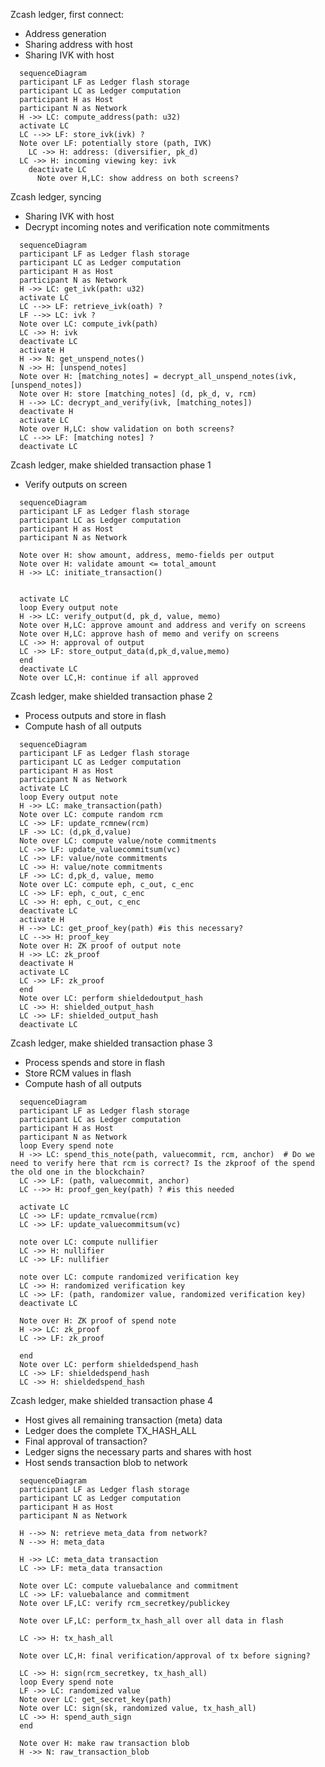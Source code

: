 Zcash ledger, first connect:
- Address generation
- Sharing address with host
- Sharing IVK with host

```mermaid
  sequenceDiagram
  participant LF as Ledger flash storage
  participant LC as Ledger computation 
  participant H as Host
  participant N as Network
  H ->> LC: compute_address(path: u32)
  activate LC
  LC -->> LF: store_ivk(ivk) ?
  Note over LF: potentially store (path, IVK)
    LC ->> H: address: (diversifier, pk_d)
  LC ->> H: incoming viewing key: ivk
    deactivate LC
      Note over H,LC: show address on both screens?
```

Zcash ledger, syncing
- Sharing IVK with host
- Decrypt incoming notes and verification note commitments

```mermaid
  sequenceDiagram
  participant LF as Ledger flash storage
  participant LC as Ledger computation 
  participant H as Host
  participant N as Network
  H ->> LC: get_ivk(path: u32)
  activate LC
  LC -->> LF: retrieve_ivk(oath) ?
  LF -->> LC: ivk ?
  Note over LC: compute_ivk(path)
  LC ->> H: ivk
  deactivate LC
  activate H
  H ->> N: get_unspend_notes()
  N ->> H: [unspend_notes]
  Note over H: [matching_notes] = decrypt_all_unspend_notes(ivk, [unspend_notes])
  Note over H: store [matching_notes] (d, pk_d, v, rcm)
  H -->> LC: decrypt_and_verify(ivk, [matching_notes])
  deactivate H
  activate LC
  Note over H,LC: show validation on both screens?
  LC -->> LF: [matching notes] ?
  deactivate LC
```

Zcash ledger, make shielded transaction phase 1
- Verify outputs on screen

```mermaid
  sequenceDiagram
  participant LF as Ledger flash storage
  participant LC as Ledger computation 
  participant H as Host
  participant N as Network

  Note over H: show amount, address, memo-fields per output
  Note over H: validate amount <= total_amount
  H ->> LC: initiate_transaction()


  activate LC
  loop Every output note
  H ->> LC: verify_output(d, pk_d, value, memo)
  Note over H,LC: approve amount and address and verify on screens
  Note over H,LC: approve hash of memo and verify on screens
  LC ->> H: approval of output
  LC ->> LF: store_output_data(d,pk_d,value,memo)
  end
  deactivate LC
  Note over LC,H: continue if all approved
  ```

  Zcash ledger, make shielded transaction phase 2
- Process outputs and store in flash
- Compute hash of all outputs

```mermaid
  sequenceDiagram
  participant LF as Ledger flash storage
  participant LC as Ledger computation 
  participant H as Host
  participant N as Network
  activate LC
  loop Every output note
  H ->> LC: make_transaction(path)
  Note over LC: compute random rcm
  LC ->> LF: update_rcmnew(rcm)
  LF ->> LC: (d,pk_d,value)
  Note over LC: compute value/note commitments
  LC ->> LF: update_valuecommitsum(vc)
  LC ->> LF: value/note commitments
  LC ->> H: value/note commitments
  LF ->> LC: d,pk_d, value, memo
  Note over LC: compute eph, c_out, c_enc 
  LC ->> LF: eph, c_out, c_enc 
  LC ->> H: eph, c_out, c_enc 
  deactivate LC
  activate H
  H -->> LC: get_proof_key(path) #is this necessary?
  LC -->> H: proof_key
  Note over H: ZK proof of output note
  H ->> LC: zk_proof
  deactivate H
  activate LC
  LC ->> LF: zk_proof
  end
  Note over LC: perform shieldedoutput_hash
  LC ->> H: shielded_output_hash
  LC ->> LF: shielded_output_hash
  deactivate LC
  ```

Zcash ledger, make shielded transaction phase 3
- Process spends and store in flash
- Store RCM values in flash
- Compute hash of all outputs

```mermaid
  sequenceDiagram
  participant LF as Ledger flash storage
  participant LC as Ledger computation 
  participant H as Host
  participant N as Network
  loop Every spend note
  H ->> LC: spend_this_note(path, valuecommit, rcm, anchor)  # Do we need to verify here that rcm is correct? Is the zkproof of the spend the old one in the blockchain?
  LC ->> LF: (path, valuecommit, anchor)
  LC -->> H: proof_gen_key(path) ? #is this needed

  activate LC
  LC ->> LF: update_rcmvalue(rcm)
  LC ->> LF: update_valuecommitsum(vc)

  note over LC: compute nullifier
  LC ->> H: nullifier
  LC ->> LF: nullifier

  note over LC: compute randomized verification key
  LC ->> H: randomized verification key
  LC ->> LF: (path, randomizer value, randomized verification key)
  deactivate LC

  Note over H: ZK proof of spend note
  H ->> LC: zk_proof
  LC ->> LF: zk_proof

  end
  Note over LC: perform shieldedspend_hash
  LC ->> LF: shieldedspend_hash
  LC ->> H: shieldedspend_hash
```

Zcash ledger, make shielded transaction phase 4
- Host gives all remaining transaction (meta) data
- Ledger does the complete TX_HASH_ALL
- Final approval of transaction?
- Ledger signs the necessary parts and shares with host
- Host sends transaction blob to network

```mermaid
  sequenceDiagram
  participant LF as Ledger flash storage
  participant LC as Ledger computation 
  participant H as Host
  participant N as Network
  
  H -->> N: retrieve meta_data from network?
  N -->> H: meta_data

  H ->> LC: meta_data transaction
  LC ->> LF: meta_data transaction

  Note over LC: compute valuebalance and commitment
  LC ->> LF: valuebalance and commitment
  Note over LF,LC: verify rcm_secretkey/publickey

  Note over LF,LC: perform_tx_hash_all over all data in flash

  LC ->> H: tx_hash_all

  Note over LC,H: final verification/approval of tx before signing?

  LC ->> H: sign(rcm_secretkey, tx_hash_all)
  loop Every spend note
  LF ->> LC: randomized value
  Note over LC: get_secret_key(path)
  Note over LC: sign(sk, randomized value, tx_hash_all)
  LC ->> H: spend_auth_sign
  end

  Note over H: make raw transaction blob
  H ->> N: raw_transaction_blob

```